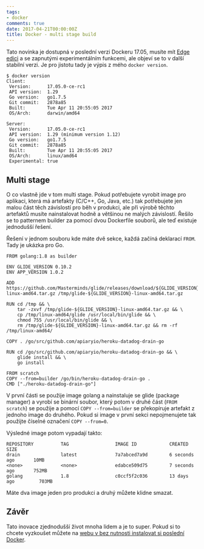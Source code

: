 ```yaml
---
tags:
- docker
comments: true
date: 2017-04-21T00:00:00Z
title: Docker - multi stage build
---
```


Tato novinka je dostupná v poslední verzi Dockeru 17.05, musíte mít [Edge edici](https://docs.docker.com/docker-for-mac/install/#download-docker-for-mac) a se zapnutými experimentálním funkcemi, ale objeví se to v další stabilní verzi. Je pro jistotu tady je výpis z mého `docker version`.

```
$ docker version
Client:
 Version:      17.05.0-ce-rc1
 API version:  1.29
 Go version:   go1.7.5
 Git commit:   2878a85
 Built:        Tue Apr 11 20:55:05 2017
 OS/Arch:      darwin/amd64

Server:
 Version:      17.05.0-ce-rc1
 API version:  1.29 (minimum version 1.12)
 Go version:   go1.7.5
 Git commit:   2878a85
 Built:        Tue Apr 11 20:55:05 2017
 OS/Arch:      linux/amd64
 Experimental: true
```

<!--more-->

## Multi stage

O co vlastně jde v tom multi stage. Pokud potřebujete vyrobit image pro aplikaci, která má artefakty (C/C++, Go, Java, etc.) tak potřebujete jen malou část těch závislostí pro běh v produkci, ale při výrobě těchto artefaktů musíte nainstalovat hodně a většinou ne malých závislostí. Řešilo se to patternem builder za pomocí dvou Dockerfile souborů, ale teď existuje jednodušší řešení.

Řešení v jednom souboru kde máte dvě sekce, každá začíná deklarací `FROM`. Tady je ukázka pro Go.

```
FROM golang:1.8 as builder

ENV GLIDE_VERSION 0.10.2
ENV APP_VERSION 1.0.2

ADD https://github.com/Masterminds/glide/releases/download/${GLIDE_VERSION}/glide-${GLIDE_VERSION}-linux-amd64.tar.gz /tmp/glide-${GLIDE_VERSION}-linux-amd64.tar.gz

RUN cd /tmp && \
    tar -zxvf /tmp/glide-${GLIDE_VERSION}-linux-amd64.tar.gz && \
    cp /tmp/linux-amd64/glide /usr/local/bin/glide && \
    chmod 755 /usr/local/bin/glide && \
    rm /tmp/glide-${GLIDE_VERSION}-linux-amd64.tar.gz && rm -rf /tmp/linux-amd64/

COPY . /go/src/github.com/apiaryio/heroku-datadog-drain-go

RUN cd /go/src/github.com/apiaryio/heroku-datadog-drain-go && \
    glide install && \
    go install

FROM scratch
COPY --from=builder /go/bin/heroku-datadog-drain-go .
CMD ["./heroku-datadog-drain-go"]
```

V první části se použije image golang a nainstaluje se glide (package manager) a vyrobí se binární soubor, který potom v druhé část (`FROM scratch`) se použije a pomocí `COPY --from=builder` se překopíruje artefakt z jednoho image do druhého. Pokud si image v první sekci nepojmenujete tak použijte číselné označení `COPY --from=0`.

Výsledné image potom vypadají takto:

```
REPOSITORY          TAG                 IMAGE ID            CREATED             SIZE
drain               latest              7a7abced7a9d        6 seconds ago       10MB
<none>              <none>              edabce509d75        7 seconds ago       752MB
golang              1.8                 c0ccf5f2c036        13 days ago         703MB
```

Máte dva image jeden pro produkci a druhý můžete klidne smazat.

## Závěr

Tato inovace zjednodušší život mnoha lidem a je to super. Pokud si to chcete vyzkoušet můžete na [webu v bez nutnosti instalovat si poslední Docker](https://training.play-with-docker.com/multi-stage/).
